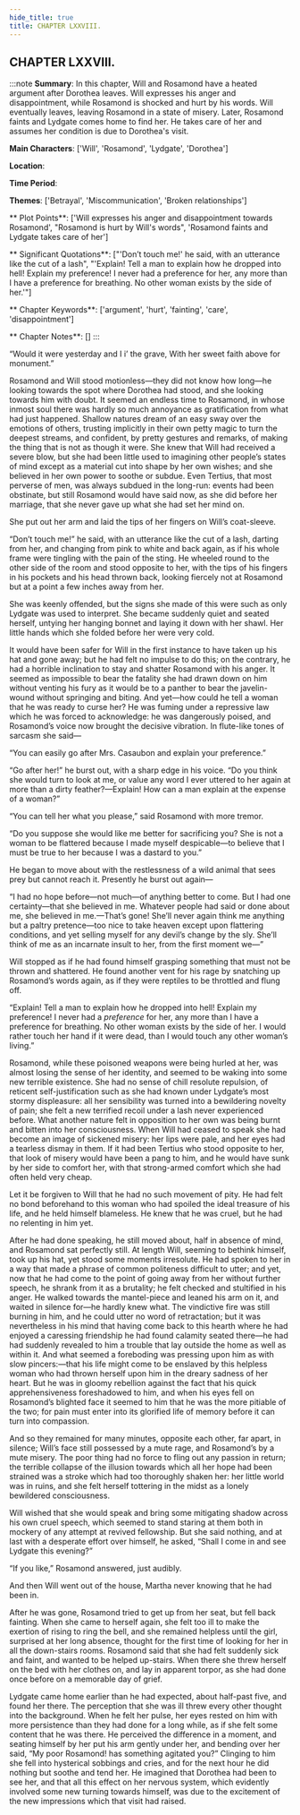 ```yaml
---
hide_title: true
title: CHAPTER LXXVIII.
---
```

## CHAPTER LXXVIII.
:::note
**Summary**:
In this chapter, Will and Rosamond have a heated argument after Dorothea leaves. Will expresses his anger and disappointment, while Rosamond is shocked and hurt by his words. Will eventually leaves, leaving Rosamond in a state of misery. Later, Rosamond faints and Lydgate comes home to find her. He takes care of her and assumes her condition is due to Dorothea's visit.

**Main Characters**:
['Will', 'Rosamond', 'Lydgate', 'Dorothea']

**Location**:


**Time Period**:


**Themes**:
['Betrayal', 'Miscommunication', 'Broken relationships']

** Plot Points**:
['Will expresses his anger and disappointment towards Rosamond', "Rosamond is hurt by Will's words", 'Rosamond faints and Lydgate takes care of her']

** Significant Quotations**:
["'Don’t touch me!' he said, with an utterance like the cut of a lash", "'Explain! Tell a man to explain how he dropped into hell! Explain my preference! I never had a preference for her, any more than I have a preference for breathing. No other woman exists by the side of her.'"]

** Chapter Keywords**:
['argument', 'hurt', 'fainting', 'care', 'disappointment']

** Chapter Notes**:
[]
:::


“Would it were yesterday and I i’ the grave, With her sweet faith above for monument.” 

Rosamond and Will stood motionless—they did not know how long—he looking towards the spot where Dorothea had stood, and she looking towards him with doubt. It seemed an endless time to Rosamond, in whose inmost soul there was hardly so much annoyance as gratification from what had just happened. Shallow natures dream of an easy sway over the emotions of others, trusting implicitly in their own petty magic to turn the deepest streams, and confident, by pretty gestures and remarks, of making the thing that is not as though it were. She knew that Will had received a severe blow, but she had been little used to imagining other people’s states of mind except as a material cut into shape by her own wishes; and she believed in her own power to soothe or subdue. Even Tertius, that most perverse of men, was always subdued in the long-run: events had been obstinate, but still Rosamond would have said now, as she did before her marriage, that she never gave up what she had set her mind on. 

She put out her arm and laid the tips of her fingers on Will’s coat-sleeve. 

“Don’t touch me!” he said, with an utterance like the cut of a lash, darting from her, and changing from pink to white and back again, as if his whole frame were tingling with the pain of the sting. He wheeled round to the other side of the room and stood opposite to her, with the tips of his fingers in his pockets and his head thrown back, looking fiercely not at Rosamond but at a point a few inches away from her. 

She was keenly offended, but the signs she made of this were such as only Lydgate was used to interpret. She became suddenly quiet and seated herself, untying her hanging bonnet and laying it down with her shawl. Her little hands which she folded before her were very cold. 

It would have been safer for Will in the first instance to have taken up his hat and gone away; but he had felt no impulse to do this; on the contrary, he had a horrible inclination to stay and shatter Rosamond with his anger. It seemed as impossible to bear the fatality she had drawn down on him without venting his fury as it would be to a panther to bear the javelin-wound without springing and biting. And yet—how could he tell a woman that he was ready to curse her? He was fuming under a repressive law which he was forced to acknowledge: he was dangerously poised, and Rosamond’s voice now brought the decisive vibration. In flute-like tones of sarcasm she said— 

“You can easily go after Mrs. Casaubon and explain your preference.” 

“Go after her!” he burst out, with a sharp edge in his voice. “Do you think she would turn to look at me, or value any word I ever uttered to her again at more than a dirty feather?—Explain! How can a man explain at the expense of a woman?” 

“You can tell her what you please,” said Rosamond with more tremor. 

“Do you suppose she would like me better for sacrificing you? She is not a woman to be flattered because I made myself despicable—to believe that I must be true to her because I was a dastard to you.” 

He began to move about with the restlessness of a wild animal that sees prey but cannot reach it. Presently he burst out again— 

“I had no hope before—not much—of anything better to come. But I had one certainty—that she believed in me. Whatever people had said or done about me, she believed in me.—That’s gone! She’ll never again think me anything but a paltry pretence—too nice to take heaven except upon flattering conditions, and yet selling myself for any devil’s change by the sly. She’ll think of me as an incarnate insult to her, from the first moment we—” 

Will stopped as if he had found himself grasping something that must not be thrown and shattered. He found another vent for his rage by snatching up Rosamond’s words again, as if they were reptiles to be throttled and flung off. 

“Explain! Tell a man to explain how he dropped into hell! Explain my preference! I never had a _preference_ for her, any more than I have a preference for breathing. No other woman exists by the side of her. I would rather touch her hand if it were dead, than I would touch any other woman’s living.” 

Rosamond, while these poisoned weapons were being hurled at her, was almost losing the sense of her identity, and seemed to be waking into some new terrible existence. She had no sense of chill resolute repulsion, of reticent self-justification such as she had known under Lydgate’s most stormy displeasure: all her sensibility was turned into a bewildering novelty of pain; she felt a new terrified recoil under a lash never experienced before. What another nature felt in opposition to her own was being burnt and bitten into her consciousness. When Will had ceased to speak she had become an image of sickened misery: her lips were pale, and her eyes had a tearless dismay in them. If it had been Tertius who stood opposite to her, that look of misery would have been a pang to him, and he would have sunk by her side to comfort her, with that strong-armed comfort which she had often held very cheap. 

Let it be forgiven to Will that he had no such movement of pity. He had felt no bond beforehand to this woman who had spoiled the ideal treasure of his life, and he held himself blameless. He knew that he was cruel, but he had no relenting in him yet. 

After he had done speaking, he still moved about, half in absence of mind, and Rosamond sat perfectly still. At length Will, seeming to bethink himself, took up his hat, yet stood some moments irresolute. He had spoken to her in a way that made a phrase of common politeness difficult to utter; and yet, now that he had come to the point of going away from her without further speech, he shrank from it as a brutality; he felt checked and stultified in his anger. He walked towards the mantel-piece and leaned his arm on it, and waited in silence for—he hardly knew what. The vindictive fire was still burning in him, and he could utter no word of retractation; but it was nevertheless in his mind that having come back to this hearth where he had enjoyed a caressing friendship he had found calamity seated there—he had had suddenly revealed to him a trouble that lay outside the home as well as within it. And what seemed a foreboding was pressing upon him as with slow pincers:—that his life might come to be enslaved by this helpless woman who had thrown herself upon him in the dreary sadness of her heart. But he was in gloomy rebellion against the fact that his quick apprehensiveness foreshadowed to him, and when his eyes fell on Rosamond’s blighted face it seemed to him that he was the more pitiable of the two; for pain must enter into its glorified life of memory before it can turn into compassion. 

And so they remained for many minutes, opposite each other, far apart, in silence; Will’s face still possessed by a mute rage, and Rosamond’s by a mute misery. The poor thing had no force to fling out any passion in return; the terrible collapse of the illusion towards which all her hope had been strained was a stroke which had too thoroughly shaken her: her little world was in ruins, and she felt herself tottering in the midst as a lonely bewildered consciousness. 

Will wished that she would speak and bring some mitigating shadow across his own cruel speech, which seemed to stand staring at them both in mockery of any attempt at revived fellowship. But she said nothing, and at last with a desperate effort over himself, he asked, “Shall I come in and see Lydgate this evening?” 

“If you like,” Rosamond answered, just audibly. 

And then Will went out of the house, Martha never knowing that he had been in. 

After he was gone, Rosamond tried to get up from her seat, but fell back fainting. When she came to herself again, she felt too ill to make the exertion of rising to ring the bell, and she remained helpless until the girl, surprised at her long absence, thought for the first time of looking for her in all the down-stairs rooms. Rosamond said that she had felt suddenly sick and faint, and wanted to be helped up-stairs. When there she threw herself on the bed with her clothes on, and lay in apparent torpor, as she had done once before on a memorable day of grief. 

Lydgate came home earlier than he had expected, about half-past five, and found her there. The perception that she was ill threw every other thought into the background. When he felt her pulse, her eyes rested on him with more persistence than they had done for a long while, as if she felt some content that he was there. He perceived the difference in a moment, and seating himself by her put his arm gently under her, and bending over her said, “My poor Rosamond! has something agitated you?” Clinging to him she fell into hysterical sobbings and cries, and for the next hour he did nothing but soothe and tend her. He imagined that Dorothea had been to see her, and that all this effect on her nervous system, which evidently involved some new turning towards himself, was due to the excitement of the new impressions which that visit had raised. 

